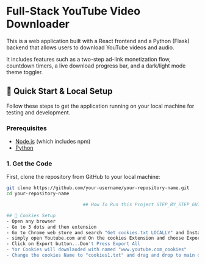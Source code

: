 # Full-Stack YouTube Video Downloader

This is a web application built with a React frontend and a Python (Flask) backend that allows users to download YouTube videos and audio.

It includes features such as a two-step ad-link monetization flow, countdown timers, a live download progress bar, and a dark/light mode theme toggler.

## 🚀 Quick Start & Local Setup

Follow these steps to get the application running on your local machine for testing and development.

### Prerequisites

- [Node.js](https://nodejs.org/) (which includes npm)
- [Python](https://www.python.org/downloads/)

### 1. Get the Code

First, clone the repository from GitHub to your local machine:

```bash
git clone https://github.com/your-username/your-repository-name.git
cd your-repository-name

                            ## How To Run this Project STEP_BY_STEP GUIDE

## 🚀 Cookies Setup 
- Open any browser 
- Go to 3 dots and then extension 
- Go to Chrome web store and search "Get cookies.txt LOCALLY" and Install It 
- simply open Youtube.com and On the cookies Extension and choose Export Format: "Netscape"
- Click on Export button...Don't Press Export All
- Yor Cookies will downlaoded with named "www.youtube.com_cookies"
- Change the cookies Name to "cookies1.txt" and drag and drop to main directory Where backend , frontend , README.md , setup.bat etc files and folder are present...